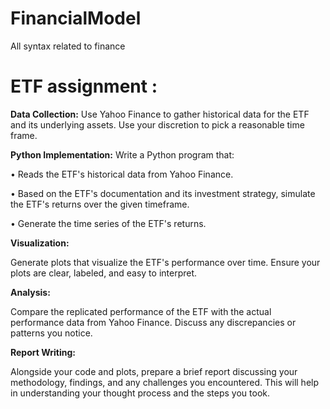 # FinancialModel
All syntax related to finance

# ETF assignment :

**Data Collection:**
Use Yahoo Finance to gather historical data for the ETF and its underlying assets. Use your discretion to pick a reasonable time frame.

**Python Implementation:**
Write a Python program that:

•	Reads the ETF's historical data from Yahoo Finance.

•	Based on the ETF's documentation and its investment strategy, simulate the ETF's returns over the given timeframe.

•	Generate the time series of the ETF's returns.

**Visualization:**

Generate plots that visualize the ETF's performance over time. Ensure your plots are clear, labeled, and easy to interpret.

**Analysis:**

Compare the replicated performance of the ETF with the actual performance data from Yahoo Finance.
Discuss any discrepancies or patterns you notice.

**Report Writing:**

Alongside your code and plots, prepare a brief report discussing your methodology, findings, and any challenges you encountered. This will help in understanding your thought process and the steps you took. 

